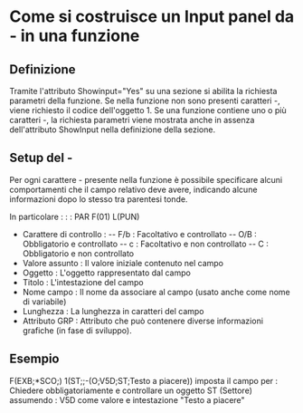 

# Come si costruisce un Input panel da - in una funzione
## Definizione
Tramite l'attributo Showinput="Yes" su una sezione si abilita la richiesta parametri della funzione.
Se nella funzione non sono presenti caratteri -, viene richiesto il codice dell'oggetto 1.
Se una funzione contiene uno o più caratteri -, la richiesta parametri viene mostrata anche in assenza dell'attributo ShowInput nella definizione della sezione.

## Setup del -
Per ogni carattere - presente nella funzione è possibile specificare alcuni comportamenti che il campo relativo deve avere, indicando alcune informazioni dopo lo stesso tra parentesi tonde.

In particolare : 
 :  : PAR F(01) L(PUN)
- Carattere di controllo : 
-- F/b :  Facoltativo  e controllato
-- O/B :  Obbligatorio e controllato
-- c :  Facoltativo e non controllato
-- C :  Obbligatorio e non controllato
- Valore assunto :  Il valore iniziale contenuto nel campo
- Oggetto :  L'oggetto rappresentato dal campo
- Titolo :  L'intestazione del campo
- Nome campo :  Il nome da associare al campo (usato anche come nome di variabile)
- Lunghezza :  La lunghezza in caratteri del campo
- Attributo GRP :  Attributo che può contenere diverse informazioni grafiche (in fase di sviluppo).


## Esempio
F(EXB;*SCO;) 1(ST;;-(O;V5D;ST;Testo a piacere))
imposta il campo per : 
Chiedere obbligatoriamente e controllare un oggetto ST (Settore)
assumendo : 
V5D come valore e intestazione "Testo a piacere"

